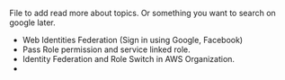 File to add read more about topics. Or something you want to search on google later.

- Web Identities Federation (Sign in using Google, Facebook)
- Pass Role permission and service linked role.
- Identity Federation and Role Switch in AWS Organization.
- 